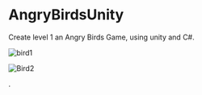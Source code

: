 # AngryBirdsUnity
Create level 1 an Angry Birds Game, using unity and C#.

![bird1](https://user-images.githubusercontent.com/102240641/194053980-64220336-ff87-4bf1-adff-08e7abc0570b.png)

![Bird2](https://user-images.githubusercontent.com/102240641/194053904-321456f7-e78a-49a5-9d10-866d79fea491.gif)

.
